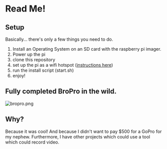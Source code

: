 # Read Me!

## Setup

Basically... there's only a few things you need to do.

1. Install an Operating System on an SD card with the raspberry pi imager.
2. Power up the pi
3. clone this repository
4. set up the pi as a wifi hotspot ([instructions here](https://www.tomshardware.com/how-to/raspberry-pi-access-point))
5. run the install script (start.sh)
6. enjoy!

## Fully completed BroPro in the wild.

![bropro.png](bropro.png)

## Why?

Because it was cool!  And because I didn't want to pay $500 for a GoPro
for my nephew.  Furthermore, I have other projects which could use a tool which could record video.

